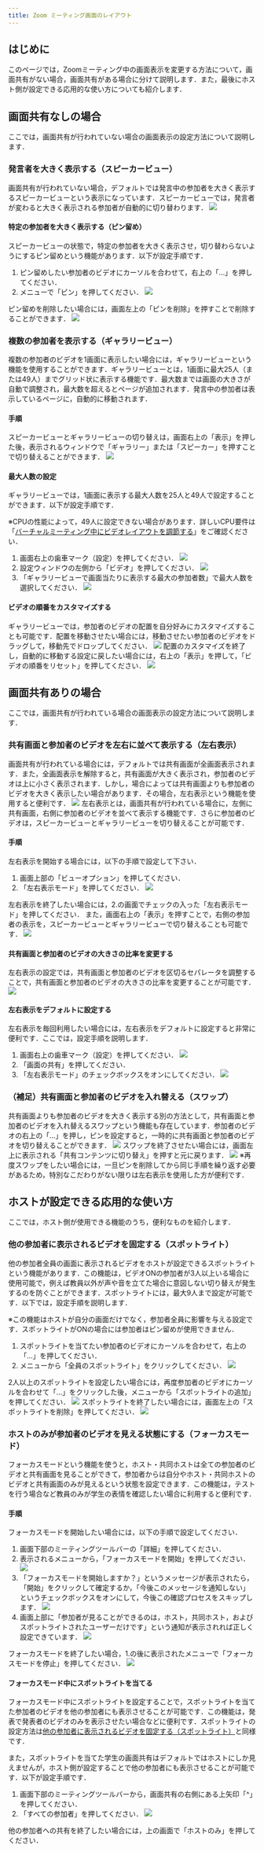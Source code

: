 ```yaml
---
title: Zoom ミーティング画面のレイアウト
---
```


## はじめに
このページでは，Zoomミーティング中の画面表示を変更する方法について，画面共有がない場合，画面共有がある場合に分けて説明します．また，最後にホスト側が設定できる応用的な使い方についても紹介します．

## 画面共有なしの場合
ここでは，画面共有が行われていない場合の画面表示の設定方法について説明します．

### 発言者を大きく表示する（スピーカービュー）
画面共有が行われていない場合，デフォルトでは発言中の参加者を大きく表示するスピーカービューという表示になっています．スピーカービューでは，発言者が変わると大きく表示される参加者が自動的に切り替わります．
![](speaker.png)

#### 特定の参加者を大きく表示する（ピン留め）
スピーカービューの状態で，特定の参加者を大きく表示させ，切り替わらないようにするピン留めという機能があります．以下が設定手順です．

1. ピン留めしたい参加者のビデオにカーソルを合わせて，右上の「...」を押してください．
2. メニューで「ピン」を押してください．
![](pin_on.png)

ピン留めを削除したい場合には，画面左上の「ピンを削除」を押すことで削除することができます．
![](pin_off.png)

### 複数の参加者を表示する（ギャラリービュー）
複数の参加者のビデオを1画面に表示したい場合には，ギャラリービューという機能を使用することができます．ギャラリービューとは，1画面に最大25人（または49人）までグリッド状に表示する機能です．最大数までは画面の大きさが自動で調整され，最大数を超えるとページが追加されます．発言中の参加者は表示しているページに，自動的に移動されます．

#### 手順
スピーカービューとギャラリービューの切り替えは，画面右上の「表示」を押した後，表示されるウィンドウで「ギャラリー」または「スピーカー」を押すことで切り替えることができます．
![](gallery.png)

#### 最大人数の設定
ギャラリービューでは，1画面に表示する最大人数を25人と49人で設定することができます．以下が設定手順です．

※CPUの性能によって，49人に設定できない場合があります．詳しいCPU要件は「[バーチャルミーティング中にビデオレイアウトを調節する](https://support.zoom.us/hc/ja/articles/201362323)」をご確認ください．

1. 画面右上の歯車マーク（設定）を押してください．
![](gallery_max1.png)
2. 設定ウィンドウの左側から「ビデオ」を押してください．
![](gallery_max2.png)
3. 「ギャラリービューで画面当たりに表示する最大の参加者数」で最大人数を選択してください．
![](gallery_max3.png)

#### ビデオの順番をカスタマイズする
ギャラリービューでは，参加者のビデオの配置を自分好みにカスタマイズすることも可能です．配置を移動させたい場合には，移動させたい参加者のビデオをドラッグして，移動先でドロップしてください．
![](customize1.png)
配置のカスタマイズを終了し，自動的に移動する設定に戻したい場合には，右上の「表示」を押して，「ビデオの順番をリセット」を押してください．
![](customize2.png)

## 画面共有ありの場合
ここでは，画面共有が行われている場合の画面表示の設定方法について説明します．

### 共有画面と参加者のビデオを左右に並べて表示する（左右表示）
画面共有が行われている場合には，デフォルトでは共有画面が全画面表示されます．また，全画面表示を解除すると，共有画面が大きく表示され，参加者のビデオは上に小さく表示されます．しかし，場合によっては共有画面よりも参加者のビデオを大きく表示したい場合があります．その場合，左右表示という機能を使用すると便利です．
![](share.png)
左右表示とは，画面共有が行われている場合に，左側に共有画面，右側に参加者のビデオを並べて表示する機能です．さらに参加者のビデオは，スピーカービューとギャラリービューを切り替えることが可能です．

#### 手順
左右表示を開始する場合には，以下の手順で設定して下さい．

1. 画面上部の「ビューオプション」を押してください．
2. 「左右表示モード」を押してください．
![](leftright.png)

左右表示を終了したい場合には，2.の画面でチェックの入った「左右表示モード」を押してください．
また，画面右上の「表示」を押すことで，右側の参加者の表示を，スピーカービューとギャラリービューで切り替えることも可能です．
![](view_switch.png)

#### 共有画面と参加者のビデオの大きさの比率を変更する
左右表示の設定では，共有画面と参加者のビデオを区切るセパレータを調整することで，共有画面と参加者のビデオの大きさの比率を変更することが可能です．
![](leftright_ratio.png)
#### 左右表示をデフォルトに設定する
左右表示を毎回利用したい場合には，左右表示をデフォルトに設定すると非常に便利です．ここでは，設定手順を説明します．

1. 画面右上の歯車マーク（設定）を押してください．
![](leftright_default1.png)
2. 「画面の共有」を押してください．
3. 「左右表示モード」のチェックボックスをオンにしてください．
![](leftright_default2.png)

### （補足）共有画面と参加者のビデオを入れ替える（スワップ）
共有画面よりも参加者のビデオを大きく表示する別の方法として，共有画面と参加者のビデオを入れ替えるスワップという機能も存在しています．参加者のビデオの右上の「...」を押し，ピンを設定すると，一時的に共有画面と参加者のビデオを切り替えることができます．
![](swap_on.png)
スワップを終了させたい場合には，画面左上に表示される「共有コンテンツに切り替え」を押すと元に戻ります．
![](swap_off.png)
※再度スワップをしたい場合には，一旦ピンを削除してから同じ手順を繰り返す必要があるため，特別なこだわりがない限りは左右表示を使用した方が便利です．

## ホストが設定できる応用的な使い方
ここでは，ホスト側が使用できる機能のうち，便利なものを紹介します．
### 他の参加者に表示されるビデオを固定する（スポットライト）
他の参加者全員の画面に表示されるビデオをホストが設定できるスポットライトという機能があります．この機能は，ビデオONの参加者が3人以上いる場合に使用可能で，例えば教員以外が声や音を立てた場合に意図しない切り替えが発生するのを防ぐことができます．スポットライトには，最大9人まで設定が可能です．以下では，設定手順を説明します．

※この機能はホストが自分の画面だけでなく，参加者全員に影響を与える設定です．スポットライトがONの場合には参加者はピン留めが使用できません．

1. スポットライトを当てたい参加者のビデオにカーソルを合わせて，右上の「...」を押してください．
2. メニューから「全員のスポットライト」をクリックしてください．
![](spotlight_on.png)

2人以上のスポットライトを設定したい場合には，再度参加者のビデオにカーソルを合わせて「...」をクリックした後，メニューから「スポットライトの追加」を押してください．
![](spotlight_add.png)
スポットライトを終了したい場合には，画面左上の「スポットライトを削除」を押してください．
![](spotlight_off.png)

### ホストのみが参加者のビデオを見える状態にする（フォーカスモード）
フォーカスモードという機能を使うと，ホスト・共同ホストは全ての参加者のビデオと共有画面を見ることができて，参加者からは自分やホスト・共同ホストのビデオと共有画面のみが見えるという状態を設定できます．この機能は，テストを行う場合など教員のみが学生の表情を確認したい場合に利用すると便利です．

#### 手順
フォーカスモードを開始したい場合には，以下の手順で設定してください．

1. 画面下部のミーティングツールバーの「詳細」を押してください．
2. 表示されるメニューから，「フォーカスモードを開始」を押してください．
![](focus_on1.png)
3. 「フォーカスモードを開始しますか？」というメッセージが表示されたら，「開始」をクリックして確定するか，「今後このメッセージを通知しない」というチェックボックスをオンにして，今後この確認プロセスをスキップします．
![](focus_on2.png)
4. 画面上部に「参加者が見ることができるのは，ホスト，共同ホスト，およびスポットライトされたユーザーだけです」という通知が表示されれば正しく設定できています．
![](focus_on3.png)

フォーカスモードを終了したい場合，1.の後に表示されたメニューで「フォーカスモードを停止」を押してください．
![](focus_off.png)

#### フォーカスモード中にスポットライトを当てる
フォーカスモード中にスポットライトを設定することで，スポットライトを当てた参加者のビデオを他の参加者にも表示させることが可能です．この機能は，発表で発表者のビデオのみを表示させたい場合などに便利です．スポットライトの設定方法は[他の参加者に表示されるビデオを固定する（スポットライト）](#他の参加者に表示されるビデオを固定するスポットライト)と同様です．

また，スポットライトを当てた学生の画面共有はデフォルトではホストにしか見えませんが，ホスト側が設定することで他の参加者にも表示させることが可能です．以下が設定手順です．

1. 画面下部のミーティングツールバーから，画面共有の右側にある上矢印「^」を押してください．
2. 「すべての参加者」を押してください．
![](focus_spotlight_share.png)

他の参加者への共有を終了したい場合には，上の画面で「ホストのみ」を押してください．
